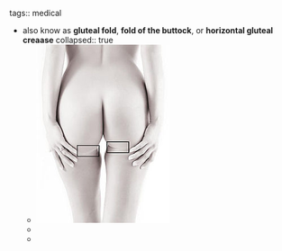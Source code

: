 tags:: medical

- also know as **gluteal fold**, **fold of the buttock**, or **horizontal gluteal creaase**
  collapsed:: true
	- ![image.png](../assets/image_1665196909931_0.png)
	-
	-